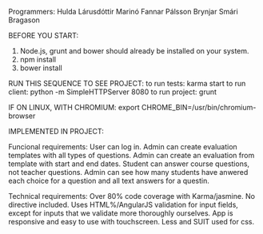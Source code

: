 Programmers:
Hulda Lárusdóttir
Marinó Fannar Pálsson
Brynjar Smári Bragason

BEFORE YOU START:
1) Node.js, grunt and bower should already be installed on your system.
2) npm install
3) bower install

RUN THIS SEQUENCE TO SEE PROJECT:
to run tests: karma start
to run client: python -m SimpleHTTPServer 8080
to run project: grunt

IF ON LINUX, WITH CHROMIUM:
export CHROME_BIN=/usr/bin/chromium-browser

IMPLEMENTED IN PROJECT:

Funcional requirements:
	User can log in.
	Admin can create evaluation templates with all types of questions.
	Admin can create an evaluation from template with start and end dates.
	Student can answer course questions, not teacher questions.
	Admin can see how many students have anwered each choice for a question and all text answers for a questin.


Technical requirements:
	Over 80% code coverage with Karma/jasmine.
	No directive included.
	Uses HTML%/AngularJS validation for input fields, except for inputs that we validate more thoroughly ourselves.
	App is responsive and easy to use with touchscreen.
	Less and SUIT used for css.
